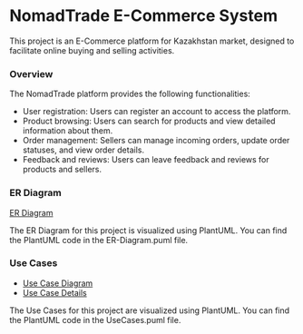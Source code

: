 # NomadTrade E-Commerce System

This project is an E-Commerce platform for Kazakhstan market, designed to facilitate online buying and selling activities.

### Overview

The NomadTrade platform provides the following functionalities:

- User registration: Users can register an account to access the platform.
- Product browsing: Users can search for products and view detailed information about them.
- Order management: Sellers can manage incoming orders, update order statuses, and view order details.
- Feedback and reviews: Users can leave feedback and reviews for products and sellers.

### ER Diagram
[ER Diagram](src/main/java/org/trade/nomad/adr/ER-Diagram.md)

The ER Diagram for this project is visualized using PlantUML. You can find the PlantUML code in the ER-Diagram.puml file.

### Use Cases
- [Use Case Diagram](src/main/java/org/trade/nomad/adr/UseCases.md)
- [Use Case Details](src/main/java/org/trade/nomad/adr/ADR-README.md)

The Use Cases for this project are visualized using PlantUML. You can find the PlantUML code in the UseCases.puml file.